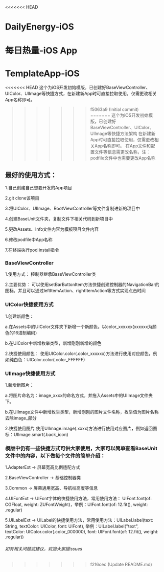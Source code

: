 <<<<<<< HEAD
# DailyEnergy-iOS
每日热量-iOS App
=======
# TemplateApp-iOS
<<<<<<< HEAD
这个为iOS开发初始模版，已创建好BaseViewController、UIColor、UIImage等快捷方式，在新建新App时可直接拉取使用，仅需更改相关App名称即可。
>>>>>>> f5063a9 (Initial commit)
=======
这个为iOS开发初始模版，已创建好BaseViewController、UIColor、UIImage等快捷方法架构
在新建新App时可直接拉取使用，仅需更改相关App名称即可。
在App文件和配置文件等信息需更改名称，注：podfile文件中也需要更改App名称
## 最好的使用方式：
1.自己创建自己想要开发的App项目

2.git clone该项目

3.将UIColor、UIImage、RootViewController等文件复制进新的项目中

4.创建BaseUnit文件夹，复制文件下相关代码到新项目中

5.更改Assets、Info文件内容为模板项目文件内容

6.修改podfile中App名称

7.在终端执行pod install指令

### BaseViewController
1.使用方式：
控制器继承BaseViewController类

2.主要优势：
可以使用setBarButtonItem方法快捷创建控制器的NavigationBar的图标，并且可以通过leftItemAction、rightItemAction等方式实现点击时间

### UIColor快捷使用方式
1.创建新颜色：

a.在Assets中的UIColor文件夹下新增一个新颜色，以color_xxxxxx(xxxxxx为颜色的16进制编码)
  
b.在UIColor中新增枚举类型，新增刚刚新增的颜色
  
2.快捷使用颜色：
使用UIColor.color(.color_xxxxxx)方法进行使用对应颜色，例如纯白色：UIColor.color(.color_FFFFFF)

### UIImage快捷使用方式
1.新增新图片：

a.将图片命名为：image_xxxx的命名方式，并拖入Assets中的UIImage文件夹下。
  
b.在UIImage文件中新增枚举类型，新增刚刚的图片文件名称，枚举值为图片名称去除image_部分
  
2.快捷使用图片
使用UIImage.image(.xxxx)方法进行使用对应图片，例如返回图标：UIImage.smart(.back_icon)

### 模版中仍有一些快捷方式可供大家使用，大家可以简单查看BaseUnit文件中的内容，以下做每个文件的简单介绍：

1.AdapterExt -> 屏幕宽高比例适配方式

2.BaseViewController -> 基础控制器类

3.Common -> 屏幕通用宽高、导航栏高度等信息

4.UIFontExt -> UIFont字体的快捷使用方法，常用使用方法： UIFont.font(of: CGFloat, weight: ZUFontWeight)，举例：UIFont.font(of: 12.fit(), weight: .regular)

5.UILabelExt -> UILabel的快捷使用方法，常用使用方法：UILabel.label(text: String, textColor: UIColor, font: UIFont), 举例：UILabel.label("text", textColor: UIColor.color(.color_000000), font: UIFont.font(of: 12.fit(), weight: .regular))

###### 如有相关问题或建议，欢迎大家提issues
>>>>>>> f216cec (Update README.md)
